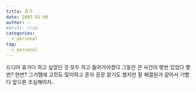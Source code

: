 ```yaml
---
title: 휴가
date: 2003-02-06
author: ~
#draft: true
categories:
  - personal
tag:
  - personal
---
```




드디어 휴가다
하고 싶었던 것 모두 하고 들어가야겠다
그동안 큰 사건이 몇번 있었다
몇번? 한번?
그거땜에 고민도 많이하고 혼자 끙끙 앓기도 했지만
잘 해결된거 같아서 기뻤다
앞으론 조심해야지..


 






